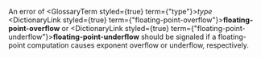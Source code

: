  



An error of <GlossaryTerm styled={true} term={"type"}><i>type</i></GlossaryTerm> <DictionaryLink styled={true} term={"floating-point-overflow"}><b>floating-point-overflow</b></DictionaryLink> or <DictionaryLink styled={true} term={"floating-point-underflow"}><b>floating-point-underflow</b></DictionaryLink> should be signaled if a floating-point computation causes exponent overflow or underflow, respectively. 



